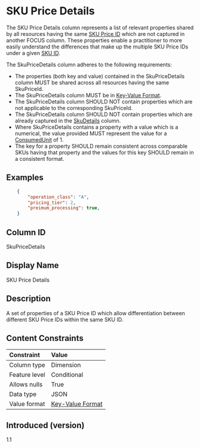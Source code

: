 # SKU Price Details

The SKU Price Details column represents a list of relevant properties shared by all resources having the same [SKU Price ID](#skupriceid) which are not captured in another FOCUS column. These properties enable a practitioner to more easily understand the differences that make up the multiple SKU Price IDs under a given [SKU ID](#skuid).


The SkuPriceDetails column adheres to the following requirements:

* The properties (both key and value) contained in the SkuPriceDetails column MUST be shared across all resources having the same SkuPriceId.
* The SkuPriceDetails column MUST be in [Key-Value Format](#key-valueformat).
* The SkuPriceDetails column SHOULD NOT contain properties which are not applicable to the corresponding SkuPriceId.
* The SkuPriceDetails column SHOULD NOT contain properties which are already captured in the [SkuDetails](#skudetails) column.
* Where SkuPriceDetails contains a property with a value which is a numerical, the value provided MUST represent the value for a [ConsumedUnit](#consumedunit) of 1.
* The key for a property SHOULD remain consistent across comparable SKUs having that property and the values for this key SHOULD remain in a consistent format.

## Examples

```json
    {
        "operation_class": "A",
        "pricing_tier": 2,
        "preimum_processing": true,
    }
```

## Column ID

SkuPriceDetails

## Display Name

SKU Price Details

## Description

A set of properties of a SKU Price ID which allow differentiation between different SKU Price IDs within the same SKU ID.

## Content Constraints

|    Constraint   |      Value       |
|:----------------|:-----------------|
| Column type     | Dimension        |
| Feature level   | Conditional      |
| Allows nulls    | True             |
| Data type       | JSON             |
| Value format    | [Key-Value Format](#key-valueformat) |

## Introduced (version)

1.1
